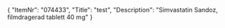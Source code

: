 {
  "ItemNr": "074433",
  "Title": "test",
  "Description": "Simvastatin Sandoz, filmdragerad tablett 40 mg"
}